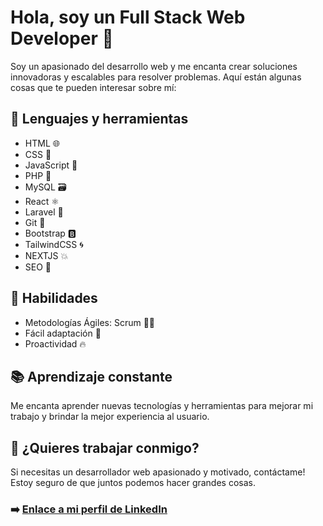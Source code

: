 # Hola, soy un Full Stack Web Developer 🚀

Soy un apasionado del desarrollo web y me encanta crear soluciones innovadoras y escalables para resolver problemas. Aquí están algunas cosas que te pueden interesar sobre mí:

## 🔧 Lenguajes y herramientas

- HTML 🌐
- CSS 🎨
- JavaScript 🚀
- PHP 🐘
- MySQL 🗃️
- React ⚛️
- Laravel 🚀
- Git 🌳
- Bootstrap 🅱️
- TailwindCSS 🌀
- NEXTJS 💥
- SEO 🌟

## 🚀 Habilidades

- Metodologías Ágiles: Scrum 🐱‍👤
- Fácil adaptación 🤝
- Proactividad 🔥

## 📚 Aprendizaje constante

Me encanta aprender nuevas tecnologías y herramientas para mejorar mi trabajo y brindar la mejor experiencia al usuario.

## 🤝 ¿Quieres trabajar conmigo?

Si necesitas un desarrollador web apasionado y motivado, contáctame! Estoy seguro de que juntos podemos hacer grandes cosas. 

### ➡️ [Enlace a mi perfil de LinkedIn](https://www.linkedin.com/in/gabrielsebastianbrindo)
